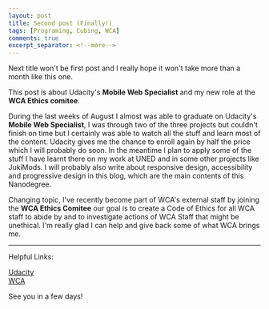 ```yaml
---
layout: post
title: Second post (Finally!)
tags: [Programing, Cubing, WCA]
comments: true
excerpt_separator: <!--more-->
---
```


Next title won't be first post and I really hope it won't take more than a month like this one.

This post is about Udacity's __Mobile Web Specialist__ and my new role at the __WCA Ethics comitee__.
<!--more-->

During the last weeks of August I almost was able to graduate on Udacity's __Mobile Web Specialist__, I was through two of the three projects but couldn't finish on time but I certainly was able to watch all the stuff and learn most of the content. Udacity gives me the chance to enroll again by half the price which I will probably do soon. In the meantime I plan to apply some of the stuff I have learnt there on my work at UNED and in some other projects like JukiMods. I will probably also write about responsive design, accessibility and progressive design in this blog, which are the main contents of this Nanodegree.

Changing topic, I've recently become part of WCA's external staff by joining the __WCA Ethics Comitee__ our goal is to create a Code of Ethics for all WCA staff to abide by and to investigate actions of WCA Staff that might be unethical. I'm really glad I can help and give back some of what WCA brings me.

---
Helpful Links:

[Udacity](https://www.udacity.com)  
[WCA](https://worldcubeassociation.org)

See you in a few days!
